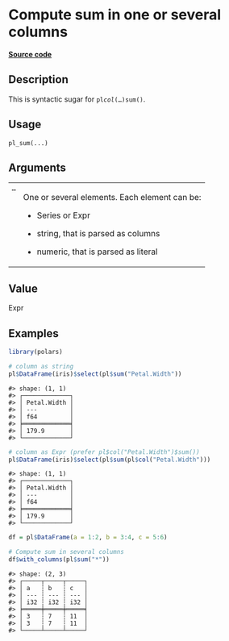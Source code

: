 
# Compute sum in one or several columns

[**Source code**](https://github.com/pola-rs/r-polars/tree/0580dbe189881934960c63979bf59fc3448a21dc/R/functions__lazy.R#L455)

## Description

This is syntactic sugar for <code>pl$col(…)$sum()</code>.

## Usage

<pre><code class='language-R'>pl_sum(...)
</code></pre>

## Arguments

<table>
<tr>
<td style="white-space: nowrap; font-family: monospace; vertical-align: top">
<code id="pl_sum_:_...">…</code>
</td>
<td>

One or several elements. Each element can be:

<ul>
<li>

Series or Expr

</li>
<li>

string, that is parsed as columns

</li>
<li>

numeric, that is parsed as literal

</li>
</ul>
</td>
</tr>
</table>

## Value

Expr

## Examples

``` r
library(polars)

# column as string
pl$DataFrame(iris)$select(pl$sum("Petal.Width"))
```

    #> shape: (1, 1)
    #> ┌─────────────┐
    #> │ Petal.Width │
    #> │ ---         │
    #> │ f64         │
    #> ╞═════════════╡
    #> │ 179.9       │
    #> └─────────────┘

``` r
# column as Expr (prefer pl$col("Petal.Width")$sum())
pl$DataFrame(iris)$select(pl$sum(pl$col("Petal.Width")))
```

    #> shape: (1, 1)
    #> ┌─────────────┐
    #> │ Petal.Width │
    #> │ ---         │
    #> │ f64         │
    #> ╞═════════════╡
    #> │ 179.9       │
    #> └─────────────┘

``` r
df = pl$DataFrame(a = 1:2, b = 3:4, c = 5:6)

# Compute sum in several columns
df$with_columns(pl$sum("*"))
```

    #> shape: (2, 3)
    #> ┌─────┬─────┬─────┐
    #> │ a   ┆ b   ┆ c   │
    #> │ --- ┆ --- ┆ --- │
    #> │ i32 ┆ i32 ┆ i32 │
    #> ╞═════╪═════╪═════╡
    #> │ 3   ┆ 7   ┆ 11  │
    #> │ 3   ┆ 7   ┆ 11  │
    #> └─────┴─────┴─────┘
